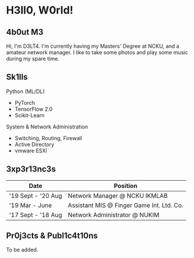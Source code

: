 # H3ll0, W0rld!

## 4b0ut M3
Hi, I'm D3LT4. I'm currently having my Masters' Degree at NCKU, and a amateur network manager. I like to take some photos and play some music during my spare time.

## Sk1lls

Python (ML/DL)
- PyTorch
- TensorFlow 2.0
- Scikit-Learn

System & Network Administration
- Switching, Routing, Firewall
- Active Directory
- vmware ESXi

## 3xp3r13nc3s

| Date | Position |
| - | - |
| '19 Sept - '20 Aug | Network Manager @ NCKU IKMLAB |
| '19 Mar - June | Assistant MIS @ Finger Game Int. Ltd. Co. |
| '17 Sept - '18 Aug | Network Administrator @ NUKIM |

## Pr0j3cts & Publ1c4t10ns

To be added.
